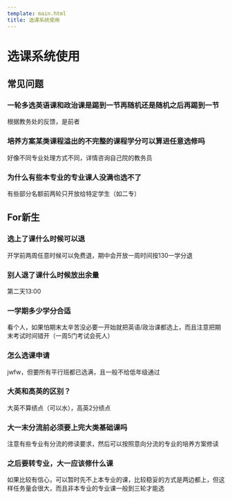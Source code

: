 ```yaml
---
template: main.html
title: 选课系统使用
---
```


# 选课系统使用

## 常见问题

### 一轮多选英语课和政治课是踢到一节再随机还是随机之后再踢到一节
根据教务处的反馈，是前者

### 培养方案某类课程溢出的不完整的课程学分可以算进任意选修吗
好像不同专业处理方式不同，详情咨询自己院的教务员

### 为什么有些本专业的专业课人没满也选不了
有些部分名额前两轮只开放给特定学生（如二专）

## For新生

### 选上了课什么时候可以退
开学前两周任意时候可以免费退，期中会开放一周时间按130一学分退

### 别人退了课什么时候放出余量
第二天13:00

### 一学期多少学分合适
看个人，如果怕期末太辛苦没必要一开始就把英语/政治课都选上，而且注意把期末考试时间错开（一周5门考试会死人）

### 怎么选课申请
jwfw，但要所有平行班都已选满，且一般不给低年级通过

### 大英和高英的区别？
大英不算绩点（可以水），高英2分绩点

### 大一末分流前必须要上完大类基础课吗
注意有些专业有分流的修读要求，然后可以按照意向分流的专业的培养方案修读

### 之后要转专业，大一应该修什么课
如果比较有信心，可以暂时先不上本专业的课，比较稳妥的方式是两边都上，但这样任务量会很大，而且非本专业的专业课一般到三轮才能选